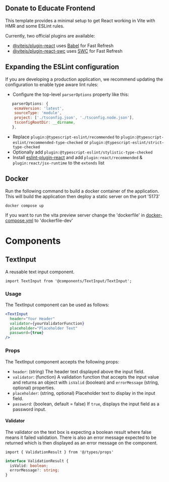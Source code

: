 ## Donate to Educate Frontend

This template provides a minimal setup to get React working in Vite with HMR and some ESLint rules.

Currently, two official plugins are available:

- [@vitejs/plugin-react](https://github.com/vitejs/vite-plugin-react/blob/main/packages/plugin-react/README.md) uses [Babel](https://babeljs.io/) for Fast Refresh
- [@vitejs/plugin-react-swc](https://github.com/vitejs/vite-plugin-react-swc) uses [SWC](https://swc.rs/) for Fast Refresh

## Expanding the ESLint configuration

If you are developing a production application, we recommend updating the configuration to enable type aware lint rules:

- Configure the top-level `parserOptions` property like this:

```js
   parserOptions: {
    ecmaVersion: 'latest',
    sourceType: 'module',
    project: ['./tsconfig.json', './tsconfig.node.json'],
    tsconfigRootDir: __dirname,
   },
```

- Replace `plugin:@typescript-eslint/recommended` to `plugin:@typescript-eslint/recommended-type-checked` or `plugin:@typescript-eslint/strict-type-checked`
- Optionally add `plugin:@typescript-eslint/stylistic-type-checked`
- Install [eslint-plugin-react](https://github.com/jsx-eslint/eslint-plugin-react) and add `plugin:react/recommended` & `plugin:react/jsx-runtime` to the `extends` list

## Docker
Run the following command to build a docker container of the application. This will build the application then deploy a static server on the port '5173'

```cli
docker compose up
```

If you want to run the vita preview server change the 'dockerfile' in [docker-compose.yml](./docker-compose.yml) to 'dockerfile-dev'

# Components

## TextInput

A reusable text input component.

```tsx
import TextInput from '@components/TextInput/TextInput';
```

### Usage

The TextInput component can be used as follows:

```jsx
<TextInput 
  header="Your Header"
  validator={yourValidatorFunction}
  placeholder="Placeholder Text"
  password={true}
/>
```

### Props

The TextInput component accepts the following props:

- `header`: (string) The header text displayed above the input field.
- `validator`: (function) A validation function that accepts the input value and returns an object with `isValid` (boolean) and `errorMessage` (string, optional) properties.
- `placeholder`: (string, optional) Placeholder text to display in the input field.
- `password`: (boolean, default = false) If `true`, displays the input field as a password input.

#### Validator

The validator on the text box is expecting a boolean result where false means it failed validation. There is also an error message expected to be returned which is then displayed as an error message on the component.

```tsx
import { ValidationResult } from '@/types/props'
```

```ts
interface ValidationResult {
  isValid: boolean;
  errorMessage?: string;
}
```
